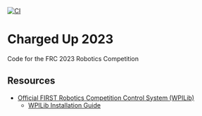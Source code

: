 [![CI](https://github.com/BHSRobotix/ChargedUp2023/actions/workflows/main.yml/badge.svg)](https://github.com/BHSRobotix/ChargedUp2023/actions/workflows/main.yml)

# Charged Up 2023
Code for the FRC 2023 Robotics Competition

## Resources
* [Official FIRST Robotics Competition Control System (WPILib)](https://docs.wpilib.org/en/stable/)
  * [WPILib Installation Guide](https://docs.wpilib.org/en/stable/docs/zero-to-robot/step-2/wpilib-setup.html)

